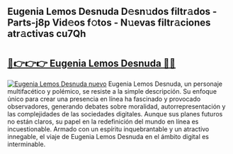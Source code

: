 ## Eugenia Lemos Desnuda D𝚎sn𝚞dos filtr𝚊dos - Parts-j8p Vid𝚎os f𝚘tos - N𝚞evas filtr𝚊ciones atr𝚊ctivas cu7Qh

# <h2><a href="http://mbbs3r.tromn.icu/?c=Eugenia+Lemos+Desnuda">🔗👉👉👉 Eugenia Lemos Desnuda 🔗🔗</a></h2>

[![Eugenia Lemos Desnuda nuevo](https://i.imgur.com/pEAQMta.gif)](http://mbbs3r.tromn.icu/?c=Eugenia+Lemos+Desnuda)
Eugenia Lemos Desnuda, un personaje multifacético y polémico, se resiste a la simple descripción. Su enfoque único para crear una presencia en línea ha fascinado y provocado observadores, generando debates sobre moralidad, autorrepresentación y las complejidades de las sociedades digitales. Aunque sus planes futuros no están claros, su papel en la redefinición del mundo en línea es incuestionable. Armado con un espíritu inquebrantable y un atractivo innegable, el viaje de Eugenia Lemos Desnuda en el ámbito digital es interminable.

